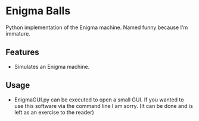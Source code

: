  # Enigma Balls

Python implementation of the Enigma machine. Named funny because I'm immature.

## Features

- Simulates an Enigma machine.

## Usage
- EnigmaGUI.py can be executed to open a small GUI. If you wanted to use this software via the command line I am sorry. (It can be done and is left as an exercise to the reader)

